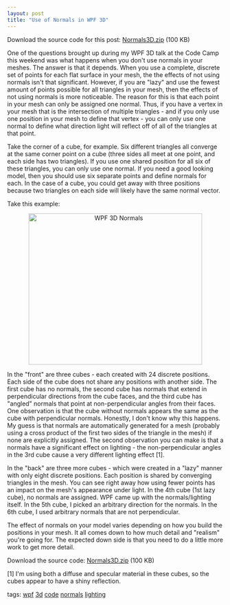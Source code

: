 ```yaml
---
layout: post
title: "Use of Normals in WPF 3D"
---
```


<p>Download the source code for this post: <a href="http://www.kindohm.com/files/normals3d.zip">Normals3D.zip</a> (100 KB)</p>
  
<p>One of the questions brought up during my WPF 3D talk at the Code Camp this weekend was what happens when you don't use normals in your meshes.  The answer is that it depends.  When you use a complete, discrete set of points for each flat surface in your mesh, the the effects of not using normals isn't that significant.  However, if you are "lazy" and use the fewest amount of points possible for all triangles in your mesh, then the effects of not using normals is more noticeable.  The reason for this is that each point in your mesh can only be assigned one normal.  Thus, if you have a vertex in your mesh that is the intersection of multiple triangles - and if you only use one position in your mesh to define that vertex - you can only use one normal to define what direction light will reflect off of all of the triangles at that point.  </p>
  
<p>Take the corner of a cube, for example.  Six different triangles all converge at the same corner point on a cube (three sides all meet at one point, and each side has two triangles).  If you use one shared position for all six of these triangles, you can only use one normal.  If you need a good looking model, then you should use six separate points and define normals for each.  In the case of a cube, you could get away with three positions because two triangles on each side will likely have the same normal vector.</p>
  
<p>Take this example:</p>
  
<p style="text-align: center;"><a target="_blank" href="http://www.flickr.com/photos/kindohm/478510631/" title="Photo Sharing"><img src="http://farm1.static.flickr.com/183/478510631_6691d59381_o.png" width="404" height="352" alt="WPF 3D Normals" border="0" /></a></p>
  
<p>In the "front" are three cubes - each created with 24 discrete positions.  Each side of the cube does not share any positions with another side.  The first cube has no normals, the second cube has normals that extend in perpendicular directions from the cube faces, and the third cube has "angled" normals that point at non-perpendicular angles from their faces.  One observation is that the cube without normals appears the same as the cube with perpendicular normals.  Honestly, I don't know why this happens.  My guess is that normals are automatically generated for a mesh (probably using a cross product of the first two sides of the triangle in the mesh) if none are explicitly assigned. The second observation you can make is that a normals have a significant effect on lighting - the non-perpendicular angles in the 3rd cube cause a very different lighting effect [1].</p>
  
<p>In the "back" are three more cubes - which were created in a "lazy" manner with only eight discrete positions.  Each position is shared by converging triangles in the mesh.  You can see right away how using fewer points has an impact on the mesh's appearance under light.  In the 4th cube (1st lazy cube), no normals are assigned.  WPF came up with the normals/lighting itself.  In the 5th cube, I picked an arbitrary direction for the normals.  In the 6th cube, I used arbitrary normals that are not perpendicular.  </p>
  
<p>The effect of normals on your model varies depending on how you build the positions in your mesh.  It all comes down to how much detail and "realism" you're going for.  The expected down side is that you need to do a little more work to get more detail.</p>
  
<p>Download the source code: <a href="http://www.kindohm.com/files/normals3d.zip">Normals3D.zip</a> (100 KB)</p>
  
<p>[1] I'm using both a diffuse and specular material in these cubes, so the cubes appear to have a shiny reflection.</p>
  
<p class="tags"> tags: <a href="http://technorati.com/tags/wpf" target="_blank" rel="tag">wpf</a> <a href="http://technorati.com/tags/3d" target="_blank" rel="tag">3d</a> <a href="http://technorati.com/tags/code" target="_blank" rel="tag">code</a> <a href="http://technorati.com/tags/normals" target="_blank" rel="tag">normals</a> <a href="http://technorati.com/tags/lighting" target="_blank" rel="tag">lighting</a>  </p>
 
